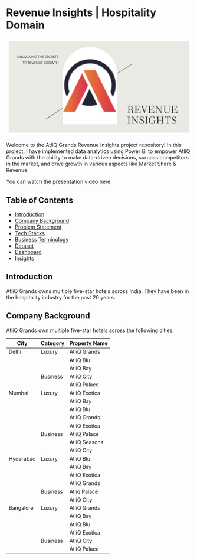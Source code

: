 # Revenue Insights | Hospitality Domain

![AtliQ Grands](images/Thumbnail1.png)

Welcome to the AtliQ Grands Revenue Insights project repository! In this project, I have implemented data analytics using Power BI to empower AtliQ Grands with the ability to make data-driven decisions, surpass competitors in the market, and drive growth in various aspects like Market Share & Revenue

You can watch the presentation video here

## Table of Contents

- [Introduction](#introduction)
- [Company Background](#company-background)
- [Problem Statement](#problem-statement)
- [Tech Stacks](#tech-stacks)
- [Business Terminology](#business-terminology)
- [Dataset](#dataset)
- [Dashboard](#dashboard)
- [Insights](#insights)

## Introduction

AtliQ Grands owns multiple five-star hotels across India. They have been in the hospitality industry for the past 20 years.

## Company Background

AtliQ Grands own multiple five-star hotels across the following cities.

| City       | Category | Property Name       |
|------------|----------|----------------------|
| Delhi      | Luxury   | AtliQ Grands        |
|            |          | AtliQ Blu           |
|            |          | AtliQ Bay           |
|            | Business | AtliQ City           |
|            |          | AtliQ Palace         |
| Mumbai     | Luxury   | AtliQ Exotica       |
|            |          | AtliQ Bay           |
|            |          | AtliQ Blu          |
|            |          | AtliQ Grands           |
|            |          | AtliQ Exotica           |
|            | Business | AtliQ Palace         |
|            |          | AtliQ Seasons          |
|            |          | AtliQ City          |
| Hyderabad  | Luxury   | AtliQ Blu           |
|            |          | AtliQ Bay           |
|            |          | AtliQ Exotica         |
|            |          | AtliQ Grands       |
|            | Business | Atliq Palace          |
|            |          | AtliQ City        |
| Bangalore  | Luxury   | AtliQ Grands        |
|            |          | AtliQ Bay           |
|            |          | AtliQ Blu          |
|            |          | AtliQ Exotica         |
|            | Business | AtliQ City           |
|            |          | AtliQ Palace         |






